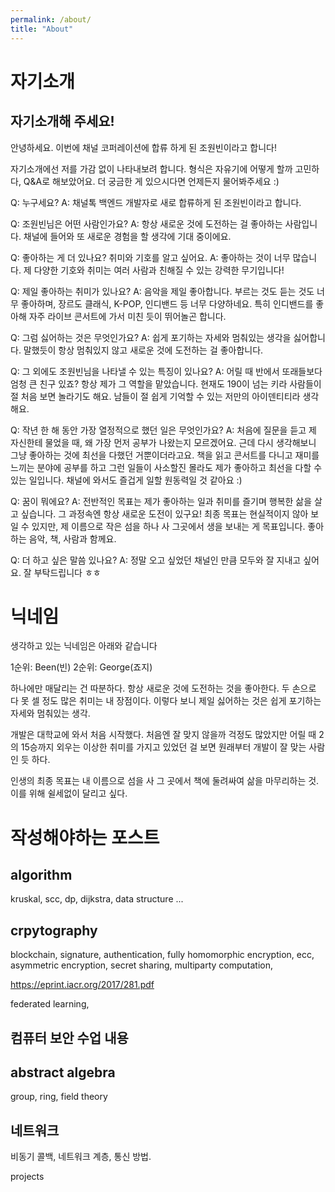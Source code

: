 ```yaml
---
permalink: /about/
title: "About"
---
```


# 자기소개

## 자기소개해 주세요!
안녕하세요. 이번에 채널 코퍼레이션에 합류 하게 된 조원빈이라고 합니다!

자기소개에선 저를 가감 없이 나타내보려 합니다. 형식은 자유기에 어떻게 할까 고민하다, Q&A로 해보았어요. 더 궁금한 게 있으시다면 언제든지 물어봐주세요 :)

Q: 누구세요?
A: 채널톡 백엔드 개발자로 새로 합류하게 된 조원빈이라고 합니다.

Q: 조원빈님은 어떤 사람인가요?
A: 항상 새로운 것에 도전하는 걸 좋아하는 사람입니다. 채널에 들어와 또 새로운 경험을 할 생각에 기대 중이에요.

Q: 좋아하는 게 더 있나요? 취미와 기호를 알고 싶어요.
A: 좋아하는 것이 너무 많습니다. 제 다양한 기호와 취미는 여러 사람과 친해질 수 있는 강력한 무기입니다!

Q: 제일 좋아하는 취미가 있나요?
A: 음악을 제일 좋아합니다. 부르는 것도 듣는 것도 너무 좋아하며, 장르도 클래식, K-POP, 인디밴드 등 너무 다양하네요. 특히 인디밴드를 좋아해 자주 라이브 콘서트에 가서 미친 듯이 뛰어놀곤 합니다.

Q: 그럼 싫어하는 것은 무엇인가요?
A: 쉽게 포기하는 자세와 멈춰있는 생각을 싫어합니다. 말했듯이 항상 멈춰있지 않고 새로운 것에 도전하는 걸 좋아합니다.

Q: 그 외에도 조원빈님을 나타낼 수 있는 특징이 있나요?
A: 어릴 때 반에서 또래들보다 엄청 큰 친구 있죠? 항상 제가 그 역할을 맡았습니다. 현재도 190이 넘는 키라 사람들이 절 처음 보면 놀라기도 해요. 남들이 절 쉽게 기억할 수 있는 저만의 아이덴티티라 생각해요.

Q: 작년 한 해 동안 가장 열정적으로 했던 일은 무엇인가요?
A: 처음에 질문을 듣고 제 자신한테 물었을 때, 왜 가장 먼저 공부가 나왔는지 모르겠어요. 근데 다시 생각해보니 그냥 좋아하는 것에 최선을 다했던 거뿐이더라고요. 책을 읽고 콘서트를 다니고 재미를 느끼는 분야에 공부를 하고 그런 일들이 사소할진 몰라도 제가 좋아하고 최선을 다할 수 있는 일입니다. 채널에 와서도 즐겁게 일할 원동력일 것 같아요 :)

Q: 꿈이 뭐에요?
A:
전반적인 목표는 제가 좋아하는 일과 취미를 즐기며 행복한 삶을 살고 싶습니다. 그 과정속엔 항상 새로운 도전이 있구요!
최종 목표는 현실적이지 않아 보일 수 있지만, 제 이름으로 작은 섬을 하나 사 그곳에서 생을 보내는 게 목표입니다. 좋아하는 음악, 책, 사람과 함께요.

Q: 더 하고 싶은 말씀 있나요?
A: 정말 오고 싶었던 채널인 만큼 모두와 잘 지내고 싶어요. 잘 부탁드립니다 ㅎㅎ

# 닉네임

생각하고 있는 닉네임은 아래와 같습니다

1순위: Been(빈)
2순위: George(죠지)

하나에만 매달리는 건 따분하다. 항상 새로운 것에 도전하는 것을 좋아한다. 두 손으로 다 못 셀 정도 많은 취미는 내 장점이다.
이렇다 보니 제일 싫어하는 것은 쉽게 포기하는 자세와 멈춰있는 생각.

개발은 대학교에 와서 처음 시작했다. 처음엔 잘 맞지 않을까 걱정도 많았지만
어릴 때 2의 15승까지 외우는 이상한 취미를 가지고 있었던 걸 보면 원래부터 개발이 잘 맞는 사람인 듯 하다.

인생의 최종 목표는 내 이름으로 섬을 사 그 곳에서 책에 둘려싸여 삶을 마무리하는 것. 이를 위해 쉴세없이 달리고 싶다.


# 작성해야하는 포스트

## algorithm
kruskal, scc, dp, dijkstra, data structure ...

## crpytography
blockchain, signature, authentication,  fully homomorphic encryption, ecc, asymmetric encryption, secret sharing, multiparty computation,

https://eprint.iacr.org/2017/281.pdf

federated learning,

## 컴퓨터 보안 수업 내용

## abstract algebra
group, ring, field theory

## 네트워크
비동기 콜백, 네트워크 계층, 통신 방법.

projects
